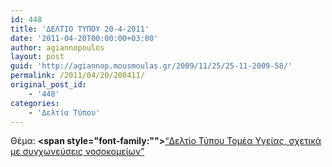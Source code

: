 ```yaml
---
id: 448
title: 'ΔΕΛΤΙΟ ΤΥΠΟΥ 20-4-2011'
date: '2011-04-20T00:00:00+03:00'
author: agiannopoulos
layout: post
guid: 'http://agiannop.mousmoulas.gr/2009/11/25/25-11-2009-58/'
permalink: /2011/04/20/200411/
original_post_id:
    - '448'
categories:
    - 'Δελτία Τύπου'
---
```


Θέμα: **<span style="font-family:""></span>**[“Δελτίο Τύπου Τομέα Υγείας, σχετικά με συγχωνεύσεις νοσοκομείων” ](/wp-content/uploads/2009/11/20042011_dt_gia_sygxoneyseis_nosok.pdf)